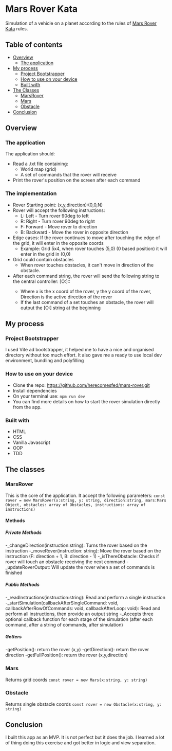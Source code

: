 # Mars Rover Kata

Simulation of a vehicle on a planet according to the rules of [Mars Rover Kata](https://kata-log.rocks/mars-rover-kata) rules.

## Table of contents

- [Overview](#overview)
  - [The application](#the-application)
- [My process](#my-process)
  - [Project Bootstrapper](#project-boostrapper)
  - [How to use on your device](#how-to-use-on-your-device)
  - [Built with](#built-with)
- [The Classes](#the-classes)
  - [MarsRover](#MarsRover)
  - [Mars](#mars)
  - [Obstacle](#obstacle)
- [Conclusion](#conclusion)

## Overview

### The application

The application should:

- Read a .txt file containing:
  - World map (grid)
  - A set of commands that the rover will receive
- Print the rover's position on the screen after each command

### The implementation

- Rover Starting point: (x,y,direction):(0,0,N)
- Rover will accept the following instructions:
  - L: Left - Turn rover 90deg to left
  - R: Right - Turn rover 90deg to right
  - F: Forward - Move rover to direction
  - B: Backward - Move the rover in opposite direction
- Edge cases: If the rover continues to move after touching the edge of the grid, it will enter in the opposite coords
  - Example: Grid 5x4, when rover touches (5,0) (0 based position) it will enter in the grid in (0,0)
- Grid could contain obstacles
  - When rover touches obstacles, it can't move in direction of the obstacle.
- After each command string, the rover will send the following string to the central controller: [O:]<X>:<Y>:<Direction>
  - Where x is the x coord of the rover, y the y coord of the rover, Direction is the active direction of the rover
  - If the last command of a set touches an obstacle, the rover will output the [O:] string at the beginning

## My process

### Project Bootstrapper

I used Vite ad bootstrapper, it helped me to have a nice and organised directory without too much effort. It also gave me a ready to use local dev environment, bundling and polyfilling

### How to use on your device

- Clone the repo: https://github.com/herecomesfed/mars-rover.git
- Install dependencies
- On your terminal use: `npm run dev`
- You can find more details on how to start the rover simulation directly from the app.

### Built with

- HTML
- CSS
- Vanilla Javascript
- OOP
- TDD

## The classes

### MarsRover

This is the core of the application. It accept the following parameters:
`const rover = new MarsRover(x:string, y: string, direction:string, mars:Mars Object, obstacles: array of Obstacles, instructions: array of instructions)`

#### Methods

##### Private Methods

-\_changeDirection(instruction:string): Turns the rover based on the instruction
-\_moveRover(instruction: string): Move the rover based on the instruction (F: direction + 1, B: direction - 1)
-\_isThereObstacle: Checks if rover will touch an obstacle receiving the next command
-\_updateRoverOutput: Will update the rover when a set of commands is finished

##### Public Methods

-\_readInstructions(instruction:string): Read and perform a single instruction
-\_startSimulation(callbackAfterSingleCommand: void, callbackAfterRowOfCommands: void, callbackAfterLoop: void): Read and perform all instructions, then provide an output string
-\_Accepts three optional callback function for each stage of the simulation (after each command, after a string of commands, after simulation)

##### Getters

-getPosition(): return the rover (x,y)
-getDirection(): return the rover direction
-getFullPosition(): return the rover (x,y,direction)

### Mars

Returns grid coords
`const rover = new Mars(x:string, y: string)`

### Obstacle

Returns single obstacle coords
`const rover = new Obstacle(x:string, y: string)`

## Conclusion

I built this app as an MVP. It is not perfect but it does the job. I learned a lot of thing doing this exercise and got better in logic and view separation.
